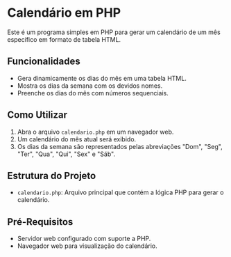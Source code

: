 # Calendário em PHP

Este é um programa simples em PHP para gerar um calendário de um mês específico em formato de tabela HTML.

## Funcionalidades

- Gera dinamicamente os dias do mês em uma tabela HTML.
- Mostra os dias da semana com os devidos nomes.
- Preenche os dias do mês com números sequenciais.

## Como Utilizar

1. Abra o arquivo `calendario.php` em um navegador web.
2. Um calendário do mês atual será exibido.
3. Os dias da semana são representados pelas abreviações "Dom", "Seg", "Ter", "Qua", "Qui", "Sex" e "Sáb".

## Estrutura do Projeto

- `calendario.php`: Arquivo principal que contém a lógica PHP para gerar o calendário.

## Pré-Requisitos

- Servidor web configurado com suporte a PHP.
- Navegador web para visualização do calendário.

